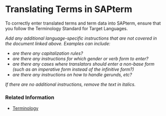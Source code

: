 # Translating Terms in SAPterm

To correctly enter translated terms and term data into SAPterm, ensure that you follow the Terminology Standard for Target Languages.

*Add any additional language-specific instructions that are not covered in the document linked above. Examples can include:*
* *are there any capitalization rules?*
* *are there any instructions for which gender or verb form to enter?*
* *are there any cases where translators should enter a non-base form (such as an imperative form instead of the infinitive form?)*
* *are there any instructions on how to handle gerunds, etc?*

*If there are no additional instructions, remove the text in italics.*

### Related Information 
* [Terminology](https://translation.sap.com/terminology.html)
